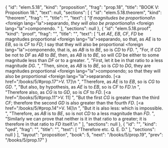 {
  "id": "elem.5.18",
  "kind": "proposition",
  "frag": "prop.18",
  "title": "BOOK V: Proposition 18.",
  "text": null,
  "sections": [
    {
      "id": "elem.5.18.theorem",
      "kind": "theorem",
      "frag": "",
      "title": "",
      "text": [
        "<var>If magnitudes be proportional</var>\n       <foreign lang=\"la\">separando</foreign>, <var>they will also be proportional</var>\n       <foreign lang=\"la\">componendo</foreign>. "
      ],
      "sections": null
    },
    {
      "id": "elem.5.18.proof",
      "kind": "proof",
      "frag": "",
      "title": "",
      "text": [
        "Let <var>AE</var>, <var>EB</var>, <var>CF</var>, <var>FD</var> be magnitudes proportional <foreign lang=\"la\">separando</foreign>, so that, as <var>AE</var> is to <var>EB</var>, so is <var>CF</var> to <var>FD</var>;  I say that they will also be proportional <foreign lang=\"la\">componendo</foreign>, that is, as <var>AB</var> is to <var>BE</var>, so is <var>CD</var> to <var>FD</var>. ",
        "For, if <var>CD</var> be not to <var>DF</var> as <var>AB</var> to <var>BE</var>, then, as <var>AB</var> is to <var>BE</var>, so will <var>CD</var> be either to some magnitude less than <var>DF</var> or to a greater. ",
        "First, let it be in that ratio to a less magnitude <var>DG</var>. ",
        "Then, since, as <var>AB</var> is to <var>BE</var>, so is <var>CD</var> to <var>DG</var>, they are magnitudes proportional <foreign lang=\"la\">componendo</foreign>; so that they will also be proportional <foreign lang=\"la\">separando</foreign>. [<a href=\"/books/5/#prop.17\">V. 17</a>]\n      ",
        "Therefore, as <var>AE</var> is to <var>EB</var>, so is <var>CG</var> to <var>GD</var>. ",
        "But also, by hypothesis, as <var>AE</var> is to <var>EB</var>, so is <var>CF</var> to <var>FD</var>.\n      ",
        "Therefore also, as <var>CG</var> is to <var>GD</var>, so is <var>CF</var> to <var>FD</var>. [<a href=\"/books/5/#prop.11\">V. 11</a>] ",
        "But the first <var>CG</var> is greater than the third <var>CF</var>; therefore the second <var>GD</var> is also greater than the fourth <var>FD</var>. [<a href=\"/books/5/#prop.14\">V. 14</a>]\n      ",
        "But it is also less: which is impossible. ",
        "Therefore, as <var>AB</var> is to <var>BE</var>, so is not <var>CD</var> to a less magnitude than <var>FD</var>. ",
        "Similarly we can prove that neither is it in that ratio to a greater; it is therefore in that ratio to <var>FD</var> itself.\n      "
      ],
      "sections": null
    },
    {
      "id": "",
      "kind": "qed",
      "frag": "",
      "title": "",
      "text": [
        "Therefore etc. Q. E. D."
      ],
      "sections": null
    }
  ],
  "layout": "proposition",
  "book": 5,
  "next": "/books/5/prop.19",
  "prev": "/books/5/prop.17"
}
